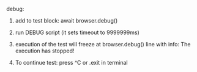 debug:

1. add to test block:
await browser.debug()

2. run DEBUG script (it sets timeout to 9999999ms)

3. execution of the test will freeze at browser.debug() line with info: The execution has stopped!

4. To continue test:
press ^C or .exit in terminal
